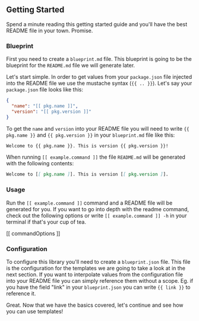 ## Getting Started

Spend a minute reading this getting started guide and you'll have the best README file in your town. Promise.

### Blueprint

First you need to create a `blueprint.md` file. This blueprint is going to be the blueprint for the `README.md` file we will generate later.

Let's start simple. In order to get values from your `package.json` file injected into the README file we use the mustache syntax (`{{ .. }}`). Let's say your `package.json` file looks like this:

```json
{
  "name": "[[ pkg.name ]]",
  "version": "[[ pkg.version ]]"
}
```

To get the `name` and `version` into your README file you will need to write `{{ pkg.name }}` and `{{ pkg.version }}` in your `blueprint.md` file like this:

```markdown
Welcome to {{ pkg.name }}. This is version {{ pkg.version }}!
```

When running `[[ example.command ]]` the file `README.md` will be generated with the following contents:

```markdown
Welcome to [[ pkg.name ]]. This is version [[ pkg.version ]].
```

### Usage

Run the `[[ example.command ]]` command and a README file will be generated for you. If you want to go into depth with the readme command, check out the following options or write `[[ example.command ]] -h` in your terminal if that's your cup of tea.

[[ commandOptions ]]

### Configuration

To configure this library you'll need to create a `blueprint.json` file. This file is the configuration for the templates we are going to take a look at in the next section. If you want to interpolate values from the configuration file into your README file you can simply reference them without a scope. Eg. if you have the field "link" in your `blueprint.json` you can write `{{ link }}` to reference it.

Great. Now that we have the basics covered, let's continue and see how you can use templates!